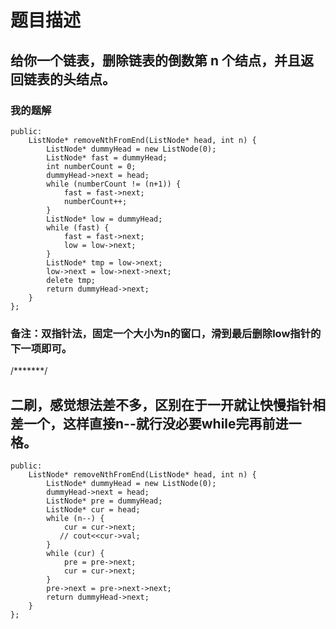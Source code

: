 # 题目描述
## 给你一个链表，删除链表的倒数第 n 个结点，并且返回链表的头结点。
### 我的题解
```class Solution {
public:
    ListNode* removeNthFromEnd(ListNode* head, int n) {
        ListNode* dummyHead = new ListNode(0);
        ListNode* fast = dummyHead;
        int numberCount = 0;
        dummyHead->next = head;
        while (numberCount != (n+1)) {
            fast = fast->next;
            numberCount++;
        }
        ListNode* low = dummyHead;
        while (fast) {
            fast = fast->next;
            low = low->next;
        }
        ListNode* tmp = low->next;
        low->next = low->next->next;
        delete tmp;
        return dummyHead->next;
    }
};
```
### **备注**：双指针法，固定一个大小为n的窗口，滑到最后删除low指针的下一项即可。
/*******/
## 二刷，感觉想法差不多，区别在于一开就让快慢指针相差一个，这样直接n--就行没必要while完再前进一格。
```class Solution {
public:
    ListNode* removeNthFromEnd(ListNode* head, int n) {
        ListNode* dummyHead = new ListNode(0);
        dummyHead->next = head;
        ListNode* pre = dummyHead;
        ListNode* cur = head;
        while (n--) {
            cur = cur->next;
           // cout<<cur->val;
        }
        while (cur) {
            pre = pre->next;
            cur = cur->next;
        }
        pre->next = pre->next->next; 
        return dummyHead->next;
    }
};
```